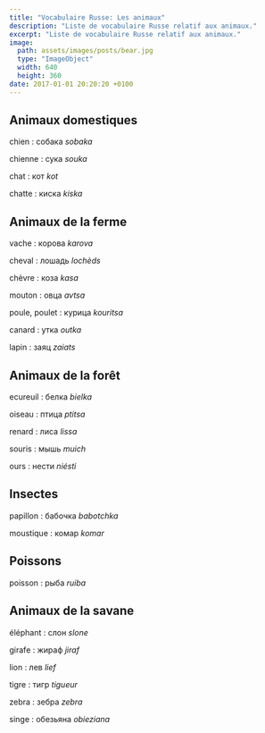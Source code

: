 ```yaml
---
title: "Vocabulaire Russe: Les animaux"
description: "Liste de vocabulaire Russe relatif aux animaux."
excerpt: "Liste de vocabulaire Russe relatif aux animaux."
image:
  path: assets/images/posts/bear.jpg
  type: "ImageObject"
  width: 640
  height: 360
date: 2017-01-01 20:20:20 +0100
---
```

## Animaux domestiques

chien
: собака
*sobaka*

chienne
: сука
*souka*

chat
: кот
*kot*

chatte
: киска
*kiska*


## Animaux de la ferme

vache
: корова
*karova*

cheval
: лошадь
*lochèds*

chèvre
: коза
*kasa*

mouton
: овца
*avtsa*

poule, poulet
: курица
*kouritsa*

canard
: yткa
*outka*

lapin
: заяц
*zaiats*


## Animaux de la forêt

ecureuil
: белка
*bielka*

oiseau
: птица
*ptitsa*

renard
: лиса
*lissa*

souris
: мышь
*muich*

ours
: нести
*niésti*


## Insectes

papillon
: бабочка
*babotchka*

moustique
: комар
*komar*


## Poissons

poisson
: рыба
*ruiba*


## Animaux de la savane

éléphant
: слон
*slone*

girafe
: жираф
*jiraf*

lion
: лев
*lief*

tigre
: тигр
*tigueur*

zebra
: зебра
*zebra*

singe
: обезьяна
*obieziana*
